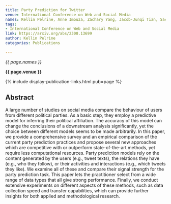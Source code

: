 ```yaml
---
title: Party Prediction for Twitter
venue: International Conference on Web and Social Media
names: Kellin Pelrine, Anne Imouza, Zachary Yang, Jacob-Junqi Tian, Sacha L'evy, Gabrielle Desrosiers-Brisebois, Aarash Feizi, C'ecile Amadoro, A. Blais, J. Godbout, Reihaneh Rabbany
tags:
- International Conference on Web and Social Media
link: https://arxiv.org/abs/2308.13699
author: Kellin Pelrine
categories: Publications

---
```


*{{ page.names }}*

**{{ page.venue }}**

{% include display-publication-links.html pub=page %}

## Abstract

A large number of studies on social media compare the behaviour of users from different political parties. As a basic step, they employ a predictive model for inferring their political affiliation. The accuracy of this model can change the conclusions of a downstream analysis significantly, yet the choice between different models seems to be made arbitrarily. In this paper, we provide a comprehensive survey and an empirical comparison of the current party prediction practices and propose several new approaches which are competitive with or outperform state-of-the-art methods, yet require less computational resources. Party prediction models rely on the content generated by the users (e.g., tweet texts), the relations they have (e.g., who they follow), or their activities and interactions (e.g., which tweets they like). We examine all of these and compare their signal strength for the party prediction task. This paper lets the practitioner select from a wide range of data types that all give strong performance. Finally, we conduct extensive experiments on different aspects of these methods, such as data collection speed and transfer capabilities, which can provide further insights for both applied and methodological research.